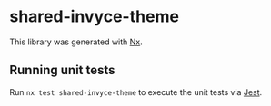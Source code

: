 # shared-invyce-theme

This library was generated with [Nx](https://nx.dev).

## Running unit tests

Run `nx test shared-invyce-theme` to execute the unit tests via [Jest](https://jestjs.io).
